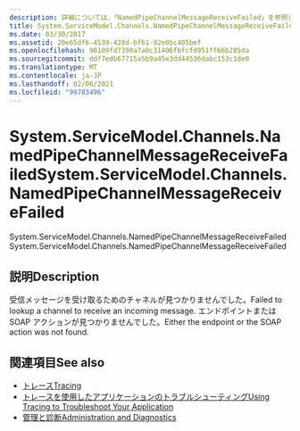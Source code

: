 ```yaml
---
description: 詳細については、「NamedPipeChannelMessageReceiveFailed」を参照してください。
title: System.ServiceModel.Channels.NamedPipeChannelMessageReceiveFailed
ms.date: 03/30/2017
ms.assetid: 20e65df6-4539-428d-bf61-92e05c405bef
ms.openlocfilehash: 90109fd7390a7a0c31406fbfcfd951ff66b285da
ms.sourcegitcommit: ddf7edb67715a5b9a45e3dd44536dabc153c1de0
ms.translationtype: MT
ms.contentlocale: ja-JP
ms.lasthandoff: 02/06/2021
ms.locfileid: "99783496"
---
```

# <a name="systemservicemodelchannelsnamedpipechannelmessagereceivefailed"></a><span data-ttu-id="53145-103">System.ServiceModel.Channels.NamedPipeChannelMessageReceiveFailed</span><span class="sxs-lookup"><span data-stu-id="53145-103">System.ServiceModel.Channels.NamedPipeChannelMessageReceiveFailed</span></span>

<span data-ttu-id="53145-104">System.ServiceModel.Channels.NamedPipeChannelMessageReceiveFailed</span><span class="sxs-lookup"><span data-stu-id="53145-104">System.ServiceModel.Channels.NamedPipeChannelMessageReceiveFailed</span></span>  
  
## <a name="description"></a><span data-ttu-id="53145-105">説明</span><span class="sxs-lookup"><span data-stu-id="53145-105">Description</span></span>  

 <span data-ttu-id="53145-106">受信メッセージを受け取るためのチャネルが見つかりませんでした。</span><span class="sxs-lookup"><span data-stu-id="53145-106">Failed to lookup a channel to receive an incoming message.</span></span> <span data-ttu-id="53145-107">エンドポイントまたは SOAP アクションが見つかりませんでした。</span><span class="sxs-lookup"><span data-stu-id="53145-107">Either the endpoint or the SOAP action was not found.</span></span>  
  
## <a name="see-also"></a><span data-ttu-id="53145-108">関連項目</span><span class="sxs-lookup"><span data-stu-id="53145-108">See also</span></span>

- [<span data-ttu-id="53145-109">トレース</span><span class="sxs-lookup"><span data-stu-id="53145-109">Tracing</span></span>](index.md)
- [<span data-ttu-id="53145-110">トレースを使用したアプリケーションのトラブルシューティング</span><span class="sxs-lookup"><span data-stu-id="53145-110">Using Tracing to Troubleshoot Your Application</span></span>](using-tracing-to-troubleshoot-your-application.md)
- [<span data-ttu-id="53145-111">管理と診断</span><span class="sxs-lookup"><span data-stu-id="53145-111">Administration and Diagnostics</span></span>](../index.md)
